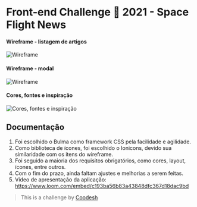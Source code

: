 # Front-end Challenge 🏅 2021 - Space Flight News

#### Wireframe - listagem de artigos

![Wireframe](./img/wireframe.png)

#### Wireframe - modal

![Wireframe](./img/wireframe-modal.png)

#### Cores, fontes e inspiração

![Cores, fontes e inspiração](./img/font-colors.png)

## Documentação

1. Foi escolhido o Bulma como framework CSS pela facilidade e agilidade.
2. Como biblioteca de ícones, foi escolhido o Ionicons, devido sua similaridade com os itens do wireframe.
3. Foi seguido a maioria dos requisitos obrigatórios, como cores, layout, ícones, entre outros.
4. Com o fim do prazo, ainda faltam ajustes e melhorias a serem feitas.
5. Vídeo de apresentação da aplicação: https://www.loom.com/embed/c193ba56b83a43848dfc367d18dac9bd

> This is a challenge by [Coodesh](https://coodesh.com/)
